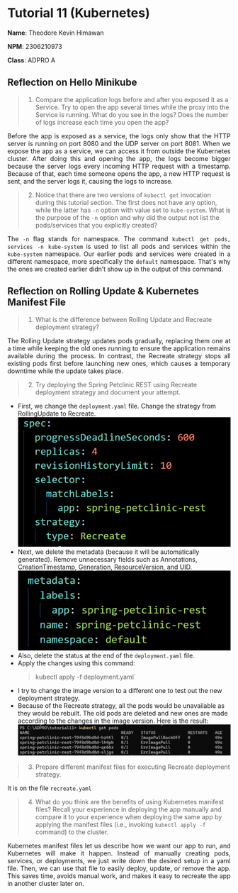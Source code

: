# Tutorial 11 (Kubernetes)

**Name**: Theodore Kevin Himawan

**NPM**: 2306210973

**Class**: ADPRO A

## Reflection on Hello Minikube
>1. Compare the application logs before and after you exposed it as a Service. Try to open the app several times while the proxy into the Service is running. What do you see in the logs? Does the number of logs increase each time you open the app?

<p align="justify">Before the app is exposed as a service, the logs only show that the HTTP server is running on port 8080 and the UDP server on port 8081. When we expose the app as a service, we can access it from outside the Kubernetes cluster. After doing this and opening the app, the logs become bigger because the server logs every incoming HTTP request with a timestamp. Because of that, each time someone opens the app, a new HTTP request is sent, and the server logs it, causing the logs to increase.</p>

>2. Notice that there are two versions of `kubectl get` invocation during this tutorial section. The first does not have any option, while the latter has `-n` option with value set to `kube-system`. What is the purpose of the `-n` option and why did the output not list the pods/services that you explicitly created?

<p align="justify">The <code>-n</code> flag stands for namespace. The command <code>kubectl get pods, services -n kube-system</code> is used to list all pods and services within the <code>kube-system</code> namespace. Our earlier pods and services were created in a different namespace, more specifically the <code>default</code> namespace. That's why the ones we created earlier didn’t show up in the output of this command.
</p>

## Reflection on Rolling Update & Kubernetes Manifest File

>1. What is the difference between Rolling Update and Recreate deployment strategy?

<p align="justify">The Rolling Update strategy updates pods gradually, replacing them one at a time while keeping the old ones running to ensure the application remains available during the process. In contrast, the Recreate strategy stops all existing pods first before launching new ones, which causes a temporary downtime while the update takes place.
</p>

>2. Try deploying the Spring Petclinic REST using Recreate deployment strategy and document your attempt.

- First, we change the `deployment.yaml` file. Change the strategy from RollingUpdate to Recreate.
![strategy](img/recreate.png)
- Next, we delete the metadata (because it will be automatically generated). Remove unnecessary fields such as Annotations, CreationTimestamp, Generation, ResourceVersion, and UID.
![metadata](img/metadata.png)
- Also, delete the status at the end of the `deployment.yaml` file.
- Apply the changes using this command:
    >kubectl apply -f deployment.yaml`
- I try to change the image version to a different one to test out the new deployment strategy.
- Because of the Recreate strategy, all the pods would be unavailable as they would be rebuilt. The old pods are deleted and new ones are made according to the changes in the image version. Here is the result:
![result](img/result.png)

>3.  Prepare different manifest files for executing Recreate deployment strategy.

It is on the file `recreate.yaml`

>4. What do you think are the benefits of using Kubernetes manifest files? Recall your experience in deploying the app manually and compare it to your experience when deploying the same app by applying the manifest files (i.e., invoking `kubectl apply -f` command) to the cluster.

<p align="justify">Kubernetes manifest files let us describe how we want our app to run, and Kubernetes will make it happen. Instead of manually creating pods, services, or deployments, we just write down the desired setup in a yaml file. Then, we can use that file to easily deploy, update, or remove the app. This saves time, avoids manual work, and makes it easy to recreate the app in another cluster later on.
</p>




